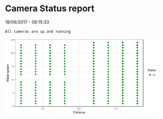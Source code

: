 Camera Status report
================
18/06/2017 - 06:15:33

    All cameras are up and running

![](camreport_files/figure-markdown_github/unnamed-chunk-2-1.png)
